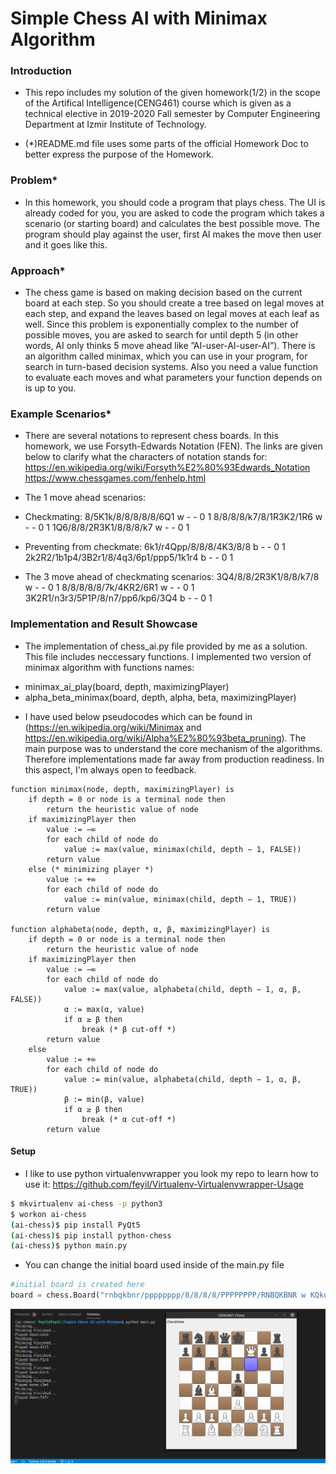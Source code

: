 # Simple Chess AI with Minimax Algorithm

### Introduction

* This repo includes my solution of the given homework(1/2) in the scope of the Artifical Intelligence(CENG461) course which is given as a technical elective in 2019-2020 Fall semester by Computer Engineering Department at Izmir Institute of Technology.
    
* (*)README.md file uses some parts of the official Homework Doc to better express the purpose of the Homework. 

### Problem* 

* In this homework, you should code a program that plays chess. The UI is already coded for you, you are asked to code the program which takes a scenario (or
starting board) and calculates the best possible move. The program should play against the user, first AI makes the move then user and it goes like this.

### Approach*

* The chess game is based on making decision based on the current board at each step. So you should create a tree based on legal moves at each step, and expand the leaves based on legal moves at each leaf as well. Since this problem is exponentially complex to the number of possible moves, you are asked to search for until depth 5 (in other words, AI only thinks 5 move ahead like ”AI-user-AI-user-AI”). There is an algorithm called minimax, which you can use in your program, for search in turn-based decision systems. Also you need a value function to evaluate each moves and what parameters your function depends on is up to you.

### Example Scenarios*

* There are several notations to represent chess boards. In this homework, we use Forsyth-Edwards Notation (FEN). The links are given below to clarify what the characters of notation stands for:
        https://en.wikipedia.org/wiki/Forsyth%E2%80%93Edwards_Notation
        https://www.chessgames.com/fenhelp.html

* The 1 move ahead scenarios:
- Checkmating:
    8/5K1k/8/8/8/8/8/6Q1 w - - 0 1
    8/8/8/8/k7/8/1R3K2/1R6 w - - 0 1
    1Q6/8/8/2R3K1/8/8/8/k7 w - - 0 1

- Preventing from checkmate:
    6k1/r4Qpp/8/8/8/4K3/8/8 b - - 0 1
    2k2R2/1b1p4/3B2r1/8/4q3/6p1/ppp5/1k1r4 b - - 0 1

* The 3 move ahead of checkmating scenarios:
    3Q4/8/8/2R3K1/8/8/k7/8 w - - 0 1
    8/8/8/8/8/7k/4KR2/6R1 w - - 0 1
    3K2R1/n3r3/5P1P/8/n7/pp6/kp6/3Q4 b - - 0 1

### Implementation and Result Showcase

* The implementation of chess_ai.py file provided by me as a solution. This file includes neccessary functions. I implemented two version of minimax algorithm with functions names:
- minimax_ai_play(board, depth, maximizingPlayer)
- alpha_beta_minimax(board, depth, alpha, beta, maximizingPlayer)

* I have used below pseudocodes which can be found in (https://en.wikipedia.org/wiki/Minimax and https://en.wikipedia.org/wiki/Alpha%E2%80%93beta_pruning). The main purpose was to understand the core mechanism of the algorithms. Therefore implementations made far away from production readiness. In this aspect, I'm always open to feedback.

```
function minimax(node, depth, maximizingPlayer) is
    if depth = 0 or node is a terminal node then
        return the heuristic value of node
    if maximizingPlayer then
        value := −∞
        for each child of node do
            value := max(value, minimax(child, depth − 1, FALSE))
        return value
    else (* minimizing player *)
        value := +∞
        for each child of node do
            value := min(value, minimax(child, depth − 1, TRUE))
        return value

function alphabeta(node, depth, α, β, maximizingPlayer) is
    if depth = 0 or node is a terminal node then
        return the heuristic value of node
    if maximizingPlayer then
        value := −∞
        for each child of node do
            value := max(value, alphabeta(child, depth − 1, α, β, FALSE))
            α := max(α, value)
            if α ≥ β then
                break (* β cut-off *)
        return value
    else
        value := +∞
        for each child of node do
            value := min(value, alphabeta(child, depth − 1, α, β, TRUE))
            β := min(β, value)
            if α ≥ β then
                break (* α cut-off *)
        return value
```

#### Setup

* I like to use python virtualenvwrapper you look my repo to learn how to use it: https://github.com/feyil/Virtualenv-Virtualenvwrapper-Usage

```bash
$ mkvirtualenv ai-chess -p python3
$ workon ai-chess
(ai-chess)$ pip install PyQt5
(ai-chess)$ pip install python-chess
(ai-chess)$ python main.py
```

* You can change the initial board used inside of the main.py file

```python
#initial board is created here
board = chess.Board("rnbqkbnr/pppppppp/8/8/8/8/PPPPPPPP/RNBQKBNR w KQkq - 0 1") 
```


![alt text](https://github.com/feyil/Simple-Chess-AI-with-Minimax/blob/master/screenshots/chess-1.png "chess-1")